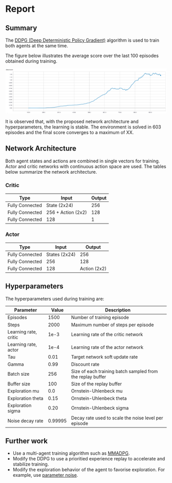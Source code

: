 # Report 

## Summary 
The [DDPG (Deep Deterministic Policy Gradient)](https://arxiv.org/abs/1509.02971) algorithm is used to train both agents at the same time.

The figure below illustrates the average score over the last 100 episodes obtained during training.

![Average Score](assets/score_training.png)

It is observed that, with the proposed network architecture and hyperparameters, the learning is stable. The environment is solved in 603 episodes and the final score converges to a maximum of XX.

## Network Architecture 

Both agent states and actions are combined in single vectors for training. Actor and critic networks with continuous action space are used. The tables below summarize the network architecture.

### Critic 

| Type | Input | Output |
------------ | ------------- | -------------
Fully Connected | State (2x24) | 256
Fully Connected | 256 + Action (2x2) | 128
Fully Connected | 128 | 1 

### Actor

| Type | Input | Output |
------------ | ------------- | -------------
Fully Connected | States (2x24) | 256
Fully Connected | 256 | 128
Fully Connected | 128 | Action (2x2) 

## Hyperparameters

The hyperparameters used during training are:

Parameter | Value | Description
------------ | ------------- | -------------
Episodes | 1500 | Number of training episode
Steps | 2000 | Maximum number of steps per episode
Learning rate, critic | 1e-3 | Learning rate of the critic network
Learning rate, actor | 1e-4 | Learning rate of the actor network
Tau | 0.01 | Target network soft update rate
Gamma | 0.99 | Discount rate 
Batch size | 256 | Size of each training batch sampled from the replay buffer
Buffer size | 100 | Size of the replay buffer
Exploration mu | 0.0 | Ornstein-Uhlenbeck mu
Exploration theta | 0.15 | Ornstein-Uhlenbeck theta
Exploration sigma | 0.20 | Ornstein-Uhlenbeck sigma
Noise decay rate |  0.99995 | Decay rate used to scale the noise level per episode

## Further work 

- Use a multi-agent training algorithm such as [MMADPG](https://arxiv.org/abs/1706.02275).
- Modify the DDPG to use a prioritied experience replay to accelerate and stabilize training.
- Modify the exploration behavior of the agent to favorise exploration. For example, use [parameter noise](https://blog.openai.com/better-exploration-with-parameter-noise/).

